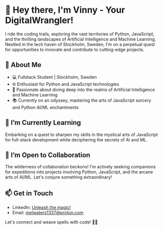# 👋 Hey there, I'm Vinny - Your DigitalWrangler! 

I ride the coding trails, exploring the vast territories of Python, JavaScript, and the thrilling landscapes of Artificial Intelligence and Machine Learning. Nestled in the tech haven of Stockholm, Sweden, I'm on a perpetual quest for opportunities to innovate and contribute to cutting-edge projects.

## 🚀 About Me

- 💻 Fullstack Student | Stockholm, Sweden
- 🌐 Enthusiast for Python and JavaScript technologies
- 🤖 Passionate about diving deep into the realms of Artificial Intelligence and Machine Learning
- 📚 Currently on an odyssey, mastering the arts of JavaScript sorcery and Python AI/ML enchantments

## 🌱 I’m Currently Learning

Embarking on a quest to sharpen my skills in the mystical arts of JavaScript for full-stack development while deciphering the secrets of AI and ML.

## 👥 I’m Open to Collaboration

The wilderness of collaboration beckons! I'm actively seeking companions for expeditions into projects involving Python, JavaScript, and the arcane arts of AI/ML. Let's conjure something extraordinary!

## 📫 Get in Touch

- LinkedIn: [Unleash the magic!](https://www.linkedin.com/in/vincent-wigardt-7367571b3/?trk=nav_responsive_tab_profile_pic&originalSubdomain=se)
- Email: melwaters1337@proton.com

<!---
DigitalWrangler/DigitalWrangler is a ✨ magical ✨ repository because its `README.md` (this file) appears on your GitHub profile.
You can click the Preview link to take a look at your changes.
--->

Let's connect and weave spells with code! 🚀✨
